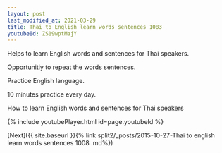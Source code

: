 ```yaml
---
layout: post
last_modified_at: 2021-03-29
title: Thai to English learn words sentences 1083 
youtubeId: ZS19wptMajY
---
```

 
 
Helps to learn English words and sentences for Thai speakers.

Opportunitiy to repeat the words sentences. 

Practice English language. 
 
10 minutes practice every day. 
 
How to learn English words and sentences for Thai speakers 
 
{% include youtubePlayer.html id=page.youtubeId %}
 
 
[Next]({{ site.baseurl }}{% link  split2/_posts/2015-10-27-Thai to english learn words sentences 1008 .md%})
 
